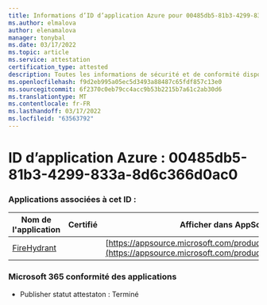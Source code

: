 ```yaml
---
title: Informations d’ID d’application Azure pour 00485db5-81b3-4299-833a-8d6c366d0ac0
ms.author: elmalova
author: elenamalova
manager: tonybal
ms.date: 03/17/2022
ms.topic: article
ms.service: attestation
certification_type: attested
description: Toutes les informations de sécurité et de conformité disponibles pour 00485db5-81b3-4299-833a-8d6c366d0ac0.
ms.openlocfilehash: f9d2eb995a05ec5d3493a88487c65fdf857c13e0
ms.sourcegitcommit: 6f2370c0eb79cc4acc9b53b2215b7a61c2ab30d6
ms.translationtype: MT
ms.contentlocale: fr-FR
ms.lasthandoff: 03/17/2022
ms.locfileid: "63563792"
---
```

# <a name="azure-app-id-00485db5-81b3-4299-833a-8d6c366d0ac0"></a>ID d’application Azure : 00485db5-81b3-4299-833a-8d6c366d0ac0


### <a name="apps-associated-with-this-id"></a>Applications associées à cet ID :
| **Nom de l'application** | **Certifié** | **Afficher dans AppSource** |
|--------------|---------------|-----------------------|
| [FireHydrant](../forward/WA200003794.md) |  | [https://appsource.microsoft.com/product/office/WA200003794](https://appsource.microsoft.com/product/office/WA200003794) |

### <a name="microsoft-365-app-compliance-status"></a>Microsoft 365 conformité des applications
- Publisher statut attestaton : Terminé
